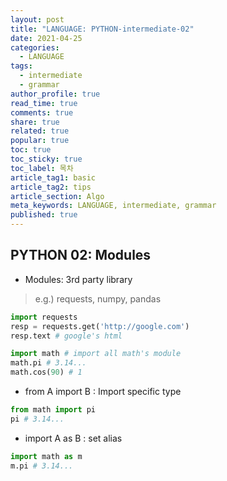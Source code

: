 ```yaml
---
layout: post
title: "LANGUAGE: PYTHON-intermediate-02"
date: 2021-04-25
categories:
  - LANGUAGE
tags:
  - intermediate
  - grammar
author_profile: true
read_time: true
comments: true
share: true
related: true
popular: true
toc: true
toc_sticky: true
toc_label: 목차
article_tag1: basic
article_tag2: tips
article_section: Algo
meta_keywords: LANGUAGE, intermediate, grammar
published: true
---
```


## PYTHON 02: Modules

- Modules: 3rd party library

> e.g.) requests, numpy, pandas

``` python
import requests
resp = requests.get('http://google.com')
resp.text # google's html
```

``` python
import math # import all math's module
math.pi # 3.14...
math.cos(90) # 1
```

- from A import B : Import specific type

``` python
from math import pi
pi # 3.14...
```

- import A as B : set alias

``` python
import math as m
m.pi # 3.14...
```
